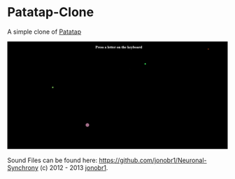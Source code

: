# Patatap-Clone

A simple clone of [Patatap](https://patatap.com/)

![PataClone](pataclone.png)

Sound Files can be found here: https://github.com/jonobr1/Neuronal-Synchrony
(c) 2012 - 2013 [jonobr1](https://jono.fyi/).
